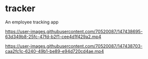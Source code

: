 # tracker
An employee tracking app



https://user-images.githubusercontent.com/70520087/147438695-63d349b8-25fc-47fd-b2f1-cee4d1f429a2.mp4



https://user-images.githubusercontent.com/70520087/147438703-caa2fc1c-6240-49b1-be89-e94d720cd4ae.mp4

